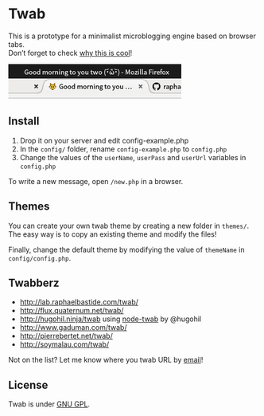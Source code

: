 # Twab

This is a prototype for a minimalist microblogging engine based on browser tabs.  
Don’t forget to check [why this is cool](http://lab.raphaelbastide.com/twab/info.html)!

![Twab in action](demo.png)

## Install

1. Drop it on your server and edit config-example.php
2. In the `config/` folder, rename `config-example.php` to `config.php`
3. Change the values of the `userName`, `userPass` and `userUrl` variables in `config.php`

To write a new message, open `/new.php` in a browser.

## Themes

You can create your own twab theme by creating a new folder in `themes/`. The easy way is to copy an existing theme and modify the files!

Finally, change the default theme by modifying the value of `themeName` in `config/config.php`.

## Twabberz

- http://lab.raphaelbastide.com/twab/
- http://flux.quaternum.net/twab/
- http://hugohil.ninja/twab using [node-twab](https://github.com/hugohil/node-twab) by @hugohil
- http://www.gaduman.com/twab/
- http://pierrebertet.net/twab/
- http://soymalau.com/twab/

Not on the list? Let me know where you twab URL by [email](mailto:bonjour@raphaelbastide.com)!

## License

Twab is under [GNU GPL](https://www.gnu.org/licenses/gpl.html).
